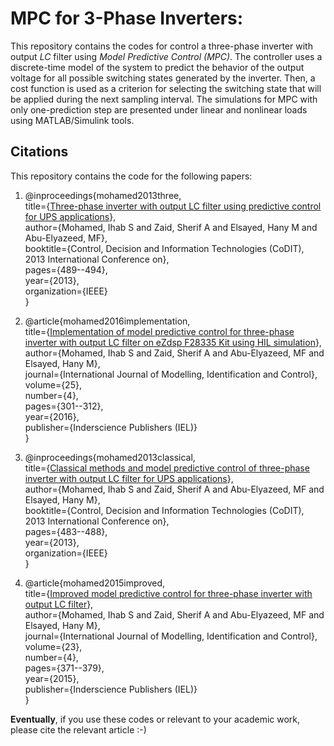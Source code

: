 # MPC for 3-Phase Inverters:
This repository contains the codes for control a three-phase inverter with output *LC* filter using *Model Predictive Control (MPC)*. The controller uses a discrete-time model of the system to predict the behavior of the output voltage for all possible switching states generated by the inverter. Then, a cost function is used as a criterion for selecting the switching state that will be applied during the next sampling interval. The simulations for MPC with only one-prediction step are presented under linear and nonlinear loads using MATLAB/Simulink tools. 

## Citations
This repository contains the code for the following papers:
1. @inproceedings{mohamed2013three,<br/>
  title={[Three-phase inverter with output LC filter using predictive control for UPS applications](https://www.researchgate.net/profile/Ihab_S_Mohamed/publication/261151989_Three-phase_inverter_with_output_LC_filter_using_predictive_control_for_UPS_applications/links/5560bfcd08ae9963a119f91c/Three-phase-inverter-with-output-LC-filter-using-predictive-control-for-UPS-applications.pdf)},<br/>
  author={Mohamed, Ihab S and Zaid, Sherif A and Elsayed, Hany M and Abu-Elyazeed, MF},<br/>
  booktitle={Control, Decision and Information Technologies (CoDIT), 2013 International Conference on},<br/>
  pages={489--494},<br/>
  year={2013},<br/>
  organization={IEEE}<br/>
}<br/>

2. @article{mohamed2016implementation,<br/>
  title={[Implementation of model predictive control for three-phase inverter with output LC filter on eZdsp F28335 Kit using HIL simulation](https://www.researchgate.net/profile/Ihab_S_Mohamed/publication/303864370_Implementation_of_model_predictive_control_for_three-phase_inverter_with_output_LC_filter_on_eZdsp_F28335_Kit_using_HIL_simulation/links/57d2fe5608ae0c0081e26d67.pdf)},<br/>
  author={Mohamed, Ihab S and Zaid, Sherif A and Abu-Elyazeed, MF and Elsayed, Hany M},<br/>
  journal={International Journal of Modelling, Identification and Control},<br/>
  volume={25},<br/>
  number={4},<br/>
  pages={301--312},<br/>
  year={2016},<br/>
  publisher={Inderscience Publishers (IEL)}<br/>
}<br/>

3. @inproceedings{mohamed2013classical,<br/>
  title={[Classical methods and model predictive control of three-phase inverter with output LC filter for UPS applications](https://www.researchgate.net/profile/Ihab_S_Mohamed/publication/261152214_Classical_methods_and_model_predictive_control_of_three-phase_inverter_with_output_LC_filter_for_UPS_applications/links/5911d14e4585152e1989898a/Classical-methods-and-model-predictive-control-of-three-phase-inverter-with-output-LC-filter-for-UPS-applications.pdf)},<br/>
  author={Mohamed, Ihab S and Zaid, Sherif A and Abu-Elyazeed, MF and Elsayed, Hany M},<br/>
  booktitle={Control, Decision and Information Technologies (CoDIT), 2013 International Conference on},<br/>
  pages={483--488},<br/>
  year={2013},<br/>
  organization={IEEE}<br/>
}<br/>

4. @article{mohamed2015improved,<br/>
  title={[Improved model predictive control for three-phase inverter with output LC filter](https://s3.amazonaws.com/academia.edu.documents/43736557/Improved_model_predictive_control_for_th20160314-8606-1melg63.pdf?AWSAccessKeyId=AKIAIWOWYYGZ2Y53UL3A&Expires=1548624872&Signature=HPNaAnLJN577WoZOnhOA%2Bf0HAxM%3D&response-content-disposition=inline%3B%20filename%3DImproved_model_predictive_control_for_th.pdf)},<br/>
  author={Mohamed, Ihab S and Zaid, Sherif A and Abu-Elyazeed, MF and Elsayed, Hany M},<br/>
  journal={International Journal of Modelling, Identification and Control},<br/>
  volume={23},<br/>
  number={4},<br/>
  pages={371--379},<br/>
  year={2015},<br/>
  publisher={Inderscience Publishers (IEL)}<br/>
}<br/>

**Eventually**, if you use these codes or relevant to your academic work, please cite the relevant article :-)
